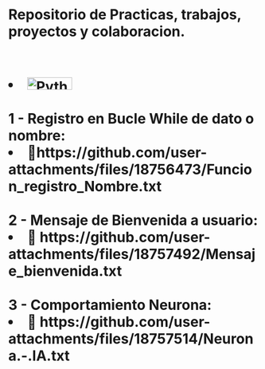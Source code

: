 # Repositorio de Practicas, trabajos, proyectos y colaboracion.

<h1 align="left">
<br>
<li><img height="25" width="90" alt="Python" src="https://img.shields.io/badge/Python%20-%2314354C.svg?logo=python&logoColor=white"><br/>
<br> 1 - Registro en Bucle While de dato o nombre: <br><li>🎯https://github.com/user-attachments/files/18756473/Funcion_registro_Nombre.txt<br/>
<br> 2 - Mensaje de Bienvenida a usuario: <br><li>🎯 https://github.com/user-attachments/files/18757492/Mensaje_bienvenida.txt<br/>
<br> 3 - Comportamiento Neurona: <br><li>🎯 https://github.com/user-attachments/files/18757514/Neurona.-.IA.txt<br/>
<br/>

